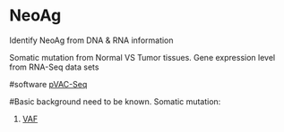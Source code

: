 # NeoAg
Identify NeoAg from DNA &amp; RNA information

Somatic mutation from Normal VS Tumor tissues. 
Gene expression level from RNA-Seq data sets

#software
[pVAC-Seq](https://github.com/griffithlab/pVAC-Seq)


#Basic background need to be known.
Somatic mutation:
1) [VAF](https://www.biostars.org/p/6368/)

